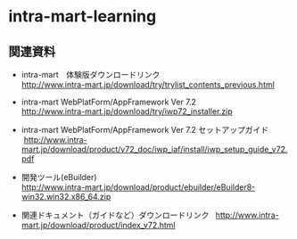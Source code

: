 # intra-mart-learning

## 関連資料  

* intra-mart　体験版ダウンロードリンク  
  <http://www.intra-mart.jp/download/try/trylist_contents_previous.html>
  
* intra-mart WebPlatForm/AppFramework Ver 7.2  
  <http://www.intra-mart.jp/download/try/iwp72_installer.zip>   
  
* intra-mart WebPlatForm/AppFramework Ver 7.2 セットアップガイド   
  <http://www.intra-mart.jp/download/product/v72_doc/iwp_iaf/install/iwp_setup_guide_v72.pdf>   
  
* 開発ツール(eBuilder)   
  <http://www.intra-mart.jp/download/product/ebuilder/eBuilder8-win32.win32.x86_64.zip>   
  
* 関連ドキュメント（ガイドなど）ダウンロードリンク  
  <http://www.intra-mart.jp/download/product/index_v72.html>   
